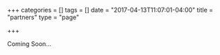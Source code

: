 +++
categories = []
tags = []
date = "2017-04-13T11:07:01-04:00"
title = "partners"
type = "page"

+++

Coming Soon...